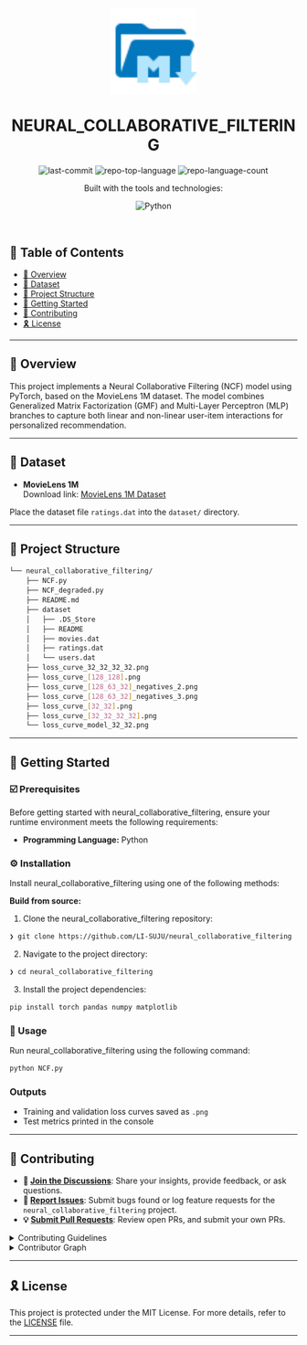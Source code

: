 <p align="center">
    <img src="https://raw.githubusercontent.com/PKief/vscode-material-icon-theme/ec559a9f6bfd399b82bb44393651661b08aaf7ba/icons/folder-markdown-open.svg" align="center" width="30%">
</p>
<p align="center"><h1 align="center">NEURAL_COLLABORATIVE_FILTERING</h1></p>

<p align="center">
	<img src="https://img.shields.io/github/last-commit/LI-SUJU/neural_collaborative_filtering?style=plastic&logo=git&logoColor=white&color=0080ff" alt="last-commit">
	<img src="https://img.shields.io/github/languages/top/LI-SUJU/neural_collaborative_filtering?style=plastic&color=0080ff" alt="repo-top-language">
	<img src="https://img.shields.io/github/languages/count/LI-SUJU/neural_collaborative_filtering?style=plastic&color=0080ff" alt="repo-language-count">
</p>
<p align="center">Built with the tools and technologies:</p>
<p align="center">
	<img src="https://img.shields.io/badge/Python-3776AB.svg?style=plastic&logo=Python&logoColor=white" alt="Python">
</p>
<br>

## 🔗 Table of Contents

- [📍 Overview](#-overview)
- [👾 Dataset](#-dataset)
- [📁 Project Structure](#-project-structure)
- [🚀 Getting Started](#-getting-started)
- [🔰 Contributing](#-contributing)
- [🎗 License](#-license)

---

## 📍 Overview

This project implements a Neural Collaborative Filtering (NCF) model using PyTorch, based on the MovieLens 1M dataset. 
The model combines Generalized Matrix Factorization (GMF) and Multi-Layer Perceptron (MLP) branches to capture both linear and 
non-linear user-item interactions for personalized recommendation.

---

## 👾 Dataset

- **MovieLens 1M**  
  Download link: [MovieLens 1M Dataset](https://grouplens.org/datasets/movielens/1m/)
  
Place the dataset file `ratings.dat` into the `dataset/` directory.

---

## 📁 Project Structure

```sh
└── neural_collaborative_filtering/
    ├── NCF.py
    ├── NCF_degraded.py
    ├── README.md
    ├── dataset
    │   ├── .DS_Store
    │   ├── README
    │   ├── movies.dat
    │   ├── ratings.dat
    │   └── users.dat
    ├── loss_curve_32_32_32_32.png
    ├── loss_curve_[128_128].png
    ├── loss_curve_[128_63_32]_negatives_2.png
    ├── loss_curve_[128_63_32]_negatives_3.png
    ├── loss_curve_[32_32].png
    ├── loss_curve_[32_32_32_32].png
    └── loss_curve_model_32_32.png
```


---
## 🚀 Getting Started

### ☑️ Prerequisites

Before getting started with neural_collaborative_filtering, ensure your runtime environment meets the following requirements:

- **Programming Language:** Python


### ⚙️ Installation

Install neural_collaborative_filtering using one of the following methods:

**Build from source:**

1. Clone the neural_collaborative_filtering repository:
```sh
❯ git clone https://github.com/LI-SUJU/neural_collaborative_filtering
```

2. Navigate to the project directory:
```sh
❯ cd neural_collaborative_filtering
```

3. Install the project dependencies:

```bash
pip install torch pandas numpy matplotlib
```



### 🤖 Usage
Run neural_collaborative_filtering using the following command:
```bash
python NCF.py
```
### Outputs
- Training and validation loss curves saved as `.png`
- Test metrics printed in the console

---

## 🔰 Contributing

- **💬 [Join the Discussions](https://github.com/LI-SUJU/neural_collaborative_filtering/discussions)**: Share your insights, provide feedback, or ask questions.
- **🐛 [Report Issues](https://github.com/LI-SUJU/neural_collaborative_filtering/issues)**: Submit bugs found or log feature requests for the `neural_collaborative_filtering` project.
- **💡 [Submit Pull Requests](https://github.com/LI-SUJU/neural_collaborative_filtering/blob/main/CONTRIBUTING.md)**: Review open PRs, and submit your own PRs.

<details closed>
<summary>Contributing Guidelines</summary>

1. **Fork the Repository**: Start by forking the project repository to your github account.
2. **Clone Locally**: Clone the forked repository to your local machine using a git client.
   ```sh
   git clone https://github.com/LI-SUJU/neural_collaborative_filtering
   ```
3. **Create a New Branch**: Always work on a new branch, giving it a descriptive name.
   ```sh
   git checkout -b new-feature-x
   ```
4. **Make Your Changes**: Develop and test your changes locally.
5. **Commit Your Changes**: Commit with a clear message describing your updates.
   ```sh
   git commit -m 'Implemented new feature x.'
   ```
6. **Push to github**: Push the changes to your forked repository.
   ```sh
   git push origin new-feature-x
   ```
7. **Submit a Pull Request**: Create a PR against the original project repository. Clearly describe the changes and their motivations.
8. **Review**: Once your PR is reviewed and approved, it will be merged into the main branch. Congratulations on your contribution!
</details>

<details closed>
<summary>Contributor Graph</summary>
<br>
<p align="left">
   <a href="https://github.com{/LI-SUJU/neural_collaborative_filtering/}graphs/contributors">
      <img src="https://contrib.rocks/image?repo=LI-SUJU/neural_collaborative_filtering">
   </a>
</p>
</details>

---

## 🎗 License

This project is protected under the MIT License. For more details, refer to the [LICENSE](https://choosealicense.com/licenses/) file.

---

